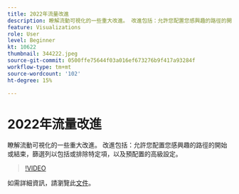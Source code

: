 ```yaml
---
title: 2022年流量改進
description: 瞭解流動可視化的一些重大改進。 改進包括：允許您配置您感興趣的路徑的開始或結束，篩選列以包括或排除特定項，以及預配置的高級設定。
feature: Visualizations
role: User
level: Beginner
kt: 10622
thumbnail: 344222.jpeg
source-git-commit: 0500ffe75644f03a016ef673276b9f417a93284f
workflow-type: tm+mt
source-wordcount: '102'
ht-degree: 15%

---
```



# 2022年流量改進

瞭解流動可視化的一些重大改進。 改進包括：允許您配置您感興趣的路徑的開始或結束，篩選列以包括或排除特定項，以及預配置的高級設定。

>[!VIDEO](https://video.tv.adobe.com/v/344222/?quality=12&learn=on)

如需詳細資訊，請瀏覽此[文件](https://experienceleague.adobe.com/docs/analytics/analyze/analysis-workspace/visualizations/flow/create-flow.html)。
